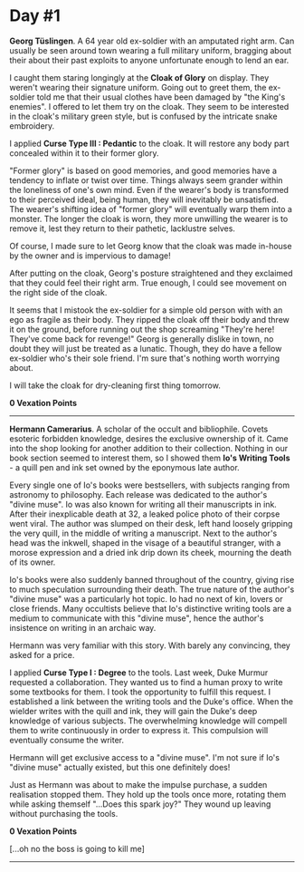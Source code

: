 Day #1 
========================

**Georg Tüslingen**. A 64 year old ex-soldier with an amputated right arm. Can usually be seen around town wearing a full military uniform, bragging about their about their past exploits to anyone unfortunate enough to lend an ear.

I caught them staring longingly at the **Cloak of Glory** on display. They weren't wearing their signature uniform. Going out to greet them, the ex-soldier told me that their usual clothes have been damaged by "the King's enemies". I offered to let them try on the cloak. They seem to be interested in the cloak's military green style, but is confused by the intricate snake embroidery.

I applied **Curse Type III : Pedantic** to the cloak. It will restore any body part concealed within it to their former glory.

"Former glory" is based on good memories, and good memories have a tendency to inflate or twist over time. Things always seem grander within the loneliness of one's own mind. Even if the wearer's body is transformed to their perceived ideal, being human, they will inevitably be unsatisfied. The wearer's shifting idea of "former glory" will eventually warp them into a monster. The longer the cloak is worn, they more unwilling the wearer is to remove it, lest they return to their pathetic, lacklustre selves.

Of course, I made sure to let Georg know that the cloak was made in-house by the owner and is impervious to damage!

After putting on the cloak, Georg's posture straightened and they exclaimed that they could feel their right arm. True enough, I could see movement on the right side of the cloak.

It seems that I mistook the ex-soldier for a simple old person with with an ego as fragile as their body. They ripped the cloak off their body and threw it on the ground, before running out the shop screaming "They're here! They've come back for revenge!" Georg is generally dislike in town, no doubt they will just be treated as a lunatic. Though, they do have a fellow ex-soldier who's their sole friend. I'm sure that's nothing worth worrying about.

I will take the cloak for dry-cleaning first thing tomorrow. 

**0 Vexation Points**

---

**Hermann Camerarius**. A scholar of the occult and bibliophile. Covets esoteric forbidden knowledge, desires the exclusive ownership of it. Came into the shop looking for another addition to their collection. Nothing in our book section seemed to interest them, so I showed them **Io's Writing Tools** - a quill pen and ink set owned by the eponymous late author.

Every single one of Io's books were bestsellers, with subjects ranging from astronomy to philosophy. Each release was dedicated to the author's "divine muse". Io was also known for writing all their manuscripts in ink. After their inexplicable death at 32, a leaked police photo of their corpse went viral. The author was slumped on their desk, left hand loosely gripping the very quill, in the middle of writing a manuscript. Next to the author's head was the inkwell, shaped in the visage of a beautiful stranger, with a morose expression and a dried ink drip down its cheek, mourning the death of its owner.

Io's books were also suddenly banned throughout of the country, giving rise to much speculation surrounding their death. The true nature of the author's "divine muse" was a particularly hot topic. Io had no next of kin, lovers or close friends. Many occultists believe that Io's distinctive writing tools are a medium to communicate with this "divine muse", hence the author's insistence on writing in an archaic way.

Hermann was very familiar with this story. With barely any convincing, they asked for a price.

I applied **Curse Type I : Degree** to the tools. Last week, Duke Murmur requested a collaboration. They wanted us to find a human proxy to write some textbooks for them. I took the opportunity to fulfill this request. I established a link between the writing tools and the Duke's office. When the wielder writes with the quill and ink, they will gain the Duke's deep knowledge of various subjects. The overwhelming knowledge will compell them to write continuously in order to express it. This compulsion will eventually consume the writer.

Hermann will get exclusive access to a "divine muse". I'm not sure if Io's "divine muse" actually existed, but this one definitely does!

Just as Hermann was about to make the impulse purchase, a sudden realisation stopped them. They hold up the tools once more, rotating them while asking themself "...Does this spark joy?" They wound up leaving without purchasing the tools.

**0 Vexation Points**

[...oh no the boss is going to kill me]

---

